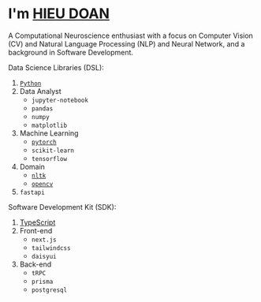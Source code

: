 # I'm [HIEU DOAN](https://hieudoanm.vercel.app)

A Computational Neuroscience enthusiast with a focus on Computer Vision (CV) and Natural Language Processing (NLP) and Neural Network, and a background in Software Development.

Data Science Libraries (DSL):

1. [`Python`][py]
2. Data Analyst
   - `jupyter-notebook`
   - `pandas`
   - `numpy`
   - `matplotlib`
3. Machine Learning
   - [`pytorch`](https://pytorch.org/)
   - `scikit-learn`
   - `tensorflow`
4. Domain
   - [`nltk`](https://www.nltk.org/)
   - [`opencv`](https://opencv.org/)
5. `fastapi`

Software Development Kit (SDK):

1. [TypeScript][ts]
2. Front-end
   - `next.js`
   - `tailwindcss`
   - `daisyui`
3. Back-end
   - `tRPC`
   - `prisma`
   - `postgresql`

[py]: https://www.python.org/
[ts]: https://www.typescriptlang.org/
